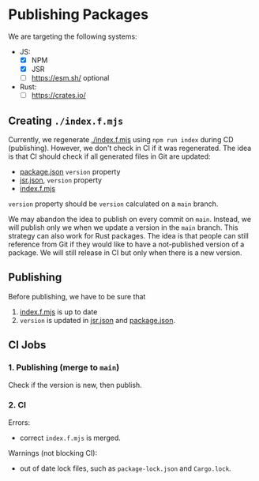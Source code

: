 # Publishing Packages

We are targeting the following systems:

- JS:
  - [X] NPM
  - [X] JSR
  - [ ] https://esm.sh/ optional
- Rust:
  - [ ] https://crates.io/

## Creating `./index.f.mjs`

Currently, we regenerate [./index.f.mjs](./index.f.mjs) using `npm run index` during CD (publishing). However, we don't check in CI if it was regenerated. The idea is that CI should check if all generated files in Git are updated:

- [package.json](./package.json) `version` property
- [jsr.json](./jsr.json), `version` property
- [index.f.mjs](./index.f.mjs)

`version` property should be `version` calculated on a `main` branch.

We may abandon the idea to publish on every commit on `main`. Instead, we will publish only we when we update a version in the `main` branch. This strategy can also work for Rust packages. The idea is that people can still reference from Git if they would like to have a not-published version of a package. We will still release in CI but only when there is a new version.

## Publishing

Before publishing, we have to be sure that

1. [index.f.mjs](./index.f.mjs) is up to date
2. `version` is updated in [jsr.json](./jsr.json) and [package.json](./package.json).

## CI Jobs

### 1. Publishing (merge to `main`)

Check if the version is new, then publish.

### 2. CI

Errors:

- correct `index.f.mjs` is merged.

Warnings (not blocking CI):

- out of date lock files, such as `package-lock.json` and `Cargo.lock`.
